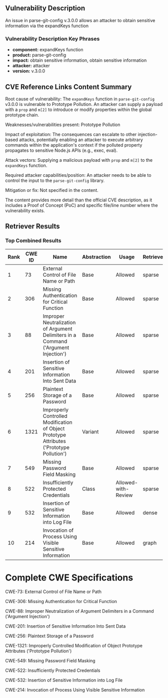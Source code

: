 ## Vulnerability Description
An issue in parse-git-config v.3.0.0 allows an attacker to obtain sensitive information via the expandKeys function

### Vulnerability Description Key Phrases
- **component:** expandKeys function
- **product:** parse-git-config
- **impact:** obtain sensitive information, obtain sensitive information
- **attacker:** attacker
- **version:** v.3.0.0

## CVE Reference Links Content Summary
Root cause of vulnerability:
The `expandKeys` function in `parse-git-config` v3.0.0 is vulnerable to Prototype Pollution. An attacker can supply a payload with a `prop` and `m[2]` to introduce or modify properties within the global prototype chain.

Weaknesses/vulnerabilities present:
Prototype Pollution

Impact of exploitation:
The consequences can escalate to other injection-based attacks, potentially enabling an attacker to execute arbitrary commands within the application's context if the polluted property propagates to sensitive Node.js APIs (e.g., exec, eval).

Attack vectors:
Supplying a malicious payload with `prop` and `m[2]` to the `expandKeys` function.

Required attacker capabilities/position:
An attacker needs to be able to control the input to the `parse-git-config` library.

Mitigation or fix:
Not specified in the content.

The content provides more detail than the official CVE description, as it includes a Proof of Concept (PoC) and specific file/line number where the vulnerability exists.

## Retriever Results

### Top Combined Results

| Rank | CWE ID | Name | Abstraction | Usage  | Retrievers | Individual Scores |
|------|--------|------|-------------|-------|------------|-------------------|
| 1 | 73 | External Control of File Name or Path | Base | Allowed | sparse | 0.038 |
| 2 | 306 | Missing Authentication for Critical Function | Base | Allowed | sparse | 0.036 |
| 3 | 88 | Improper Neutralization of Argument Delimiters in a Command ('Argument Injection') | Base | Allowed | sparse | 0.036 |
| 4 | 201 | Insertion of Sensitive Information Into Sent Data | Base | Allowed | sparse | 0.036 |
| 5 | 256 | Plaintext Storage of a Password | Base | Allowed | sparse | 0.035 |
| 6 | 1321 | Improperly Controlled Modification of Object Prototype Attributes ('Prototype Pollution') | Variant | Allowed | sparse | 0.035 |
| 7 | 549 | Missing Password Field Masking | Base | Allowed | sparse | 0.035 |
| 8 | 522 | Insufficiently Protected Credentials | Class | Allowed-with-Review | sparse | 0.035 |
| 9 | 532 | Insertion of Sensitive Information into Log File | Base | Allowed | dense | 0.480 |
| 10 | 214 | Invocation of Process Using Visible Sensitive Information | Base | Allowed | graph | 0.002 |



# Complete CWE Specifications

CWE-73: External Control of File Name or Path

CWE-306: Missing Authentication for Critical Function

CWE-88: Improper Neutralization of Argument Delimiters in a Command ('Argument Injection')

CWE-201: Insertion of Sensitive Information Into Sent Data

CWE-256: Plaintext Storage of a Password

CWE-1321: Improperly Controlled Modification of Object Prototype Attributes ('Prototype Pollution')

CWE-549: Missing Password Field Masking

CWE-522: Insufficiently Protected Credentials

CWE-532: Insertion of Sensitive Information into Log File

CWE-214: Invocation of Process Using Visible Sensitive Information